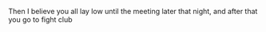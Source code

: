 Then I believe you all lay low until the meeting later that night, 
and after that you go to fight club